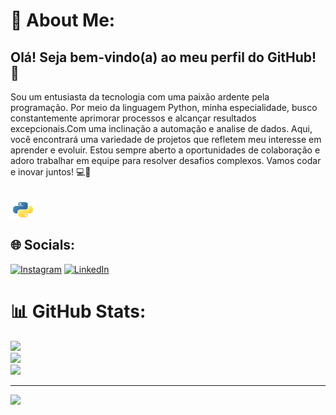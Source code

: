 # 💫 About Me:
## Olá! Seja bem-vindo(a) ao meu perfil do GitHub! 👋

Sou um entusiasta da tecnologia com uma paixão ardente pela programação.
Por meio da linguagem Python, minha especialidade, busco constantemente aprimorar processos e alcançar resultados excepcionais.Com uma inclinação a automação e analise de dados. Aqui, você encontrará uma variedade de projetos que refletem meu interesse em aprender e evoluir. Estou sempre aberto a oportunidades de colaboração e adoro trabalhar em equipe para resolver desafios complexos. Vamos codar e inovar juntos! 💻🌟

<div style="display: inline_block"><br>
  <img align="center" alt="Rafa-Python" height="30" width="40" src="https://raw.githubusercontent.com/devicons/devicon/master/icons/python/python-original.svg">
</div>



## 🌐 Socials:
[![Instagram](https://img.shields.io/badge/Instagram-%23E4405F.svg?logo=Instagram&logoColor=white)](https://instagram.com/https://www.instagram.com/jackson_amatti/) [![LinkedIn](https://img.shields.io/badge/LinkedIn-%230077B5.svg?logo=linkedin&logoColor=white)](https://linkedin.com/in/https://www.linkedin.com/in/jackson-amatti-dev/) 


# 📊 GitHub Stats:
![](https://github-readme-stats.vercel.app/api?username=jacksonamatti&theme=nightowl&hide_border=false&include_all_commits=true&count_private=true)<br/>
![](https://github-readme-streak-stats.herokuapp.com/?user=jacksonamatti&theme=nightowl&hide_border=false)<br/>
![](https://github-readme-stats.vercel.app/api/top-langs/?username=jacksonamatti&theme=nightowl&hide_border=false&include_all_commits=true&count_private=true&layout=compact)

---
[![](https://visitcount.itsvg.in/api?id=jacksonamatti&icon=1&color=1)](https://visitcount.itsvg.in)

<!-- Proudly created with GPRM ( https://gprm.itsvg.in ) -->
